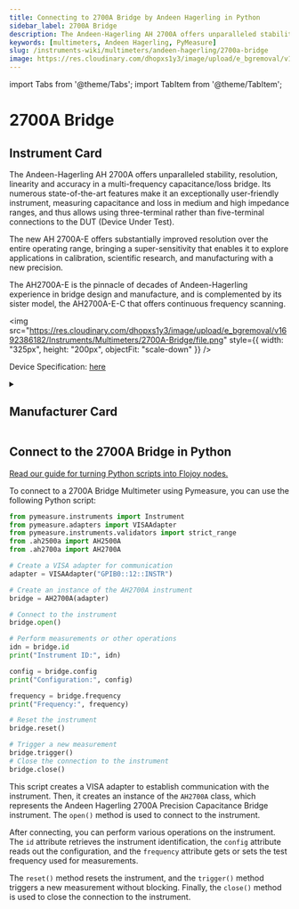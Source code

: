 ```yaml
---
title: Connecting to 2700A Bridge by Andeen Hagerling in Python
sidebar_label: 2700A Bridge
description: The Andeen-Hagerling AH 2700A offers unparalleled stability, resolution, linearity and accuracy in a multi-frequency capacitance/loss bridge. Its numerous state-of-the-art features make it an exceptionally user-friendly instrument, measuring capacitance and loss in medium and high impedance ranges, and thus allows using three-terminal rather than five-terminal connections to the DUT (Device Under Test).The new AH 2700A-E offers substantially improved resolution over the entire operating range, bringing a super-sensitivity that enables it to explore applications in calibration, scientific research, and manufacturing with a new precision.The AH2700A-E is the pinnacle of decades of Andeen-Hagerling experience in bridge design and manufacture, and is complemented by its sister model, the AH2700A-E-C that offers continuous frequency scanning.
keywords: [multimeters, Andeen Hagerling, PyMeasure]
slug: /instruments-wiki/multimeters/andeen-hagerling/2700a-bridge
image: https://res.cloudinary.com/dhopxs1y3/image/upload/e_bgremoval/v1692386182/Instruments/Multimeters/2700A-Bridge/file.png
---
```


import Tabs from '@theme/Tabs';
import TabItem from '@theme/TabItem';

# 2700A Bridge

## Instrument Card

<div className="flex">

<div>

The Andeen-Hagerling AH 2700A offers unparalleled stability, resolution, linearity and accuracy in a multi-frequency capacitance/loss bridge. Its numerous state-of-the-art features make it an exceptionally user-friendly instrument, measuring capacitance and loss in medium and high impedance ranges, and thus allows using three-terminal rather than five-terminal connections to the DUT (Device Under Test).

The new AH 2700A-E offers substantially improved resolution over the entire operating range, bringing a super-sensitivity that enables it to explore applications in calibration, scientific research, and manufacturing with a new precision.

The AH2700A-E is the pinnacle of decades of Andeen-Hagerling experience in bridge design and manufacture, and is complemented by its sister model, the AH2700A-E-C that offers continuous frequency scanning.

</div>

<img src="https://res.cloudinary.com/dhopxs1y3/image/upload/e_bgremoval/v1692386182/Instruments/Multimeters/2700A-Bridge/file.png" style={{ width: "325px", height: "200px", objectFit: "scale-down" }} />

</div>

<div className="flex text-center">

<p>Device Specification: <a target="\_blank" href="http://www.andeen-hagerling.com/ah2700a.pdf">here</a></p>

</div>

<details style={{ marginTop: "15px"}}>
<summary><h2>Manufacturer Card</h2></summary>

<img src="https://res.cloudinary.com/dhopxs1y3/image/upload/v1692806198/Instruments/Vendor%20Logos/Andeen_Hagerling.png" style={{ width: "100%", height: "170px",objectFit: "scale-down" }} />

**Andeen**-**Hagerling**, Inc. - manufacturers of the world's most accurate capacitance bridges and standards.

<ul>
  <li>Headquarters: US</li>
  <li>Yearly Revenue (millions, USD): 1.0</li>
  <li>Vendor Website: <a href="https://www.andeen-hagerling.com/">here</a></li>
</ul>
</details>

## Connect to the 2700A Bridge in Python

[Read our guide for turning Python scripts into Flojoy nodes.](https://docs.flojoy.ai/custom-nodes/creating-custom-node/)
<Tabs>
<TabItem value="PyMeasure" label="PyMeasure">

To connect to a 2700A Bridge Multimeter using Pymeasure, you can use the following Python script:

```python
from pymeasure.instruments import Instrument
from pymeasure.adapters import VISAAdapter
from pymeasure.instruments.validators import strict_range
from .ah2500a import AH2500A
from .ah2700a import AH2700A

# Create a VISA adapter for communication
adapter = VISAAdapter("GPIB0::12::INSTR")

# Create an instance of the AH2700A instrument
bridge = AH2700A(adapter)

# Connect to the instrument
bridge.open()

# Perform measurements or other operations
idn = bridge.id
print("Instrument ID:", idn)

config = bridge.config
print("Configuration:", config)

frequency = bridge.frequency
print("Frequency:", frequency)

# Reset the instrument
bridge.reset()

# Trigger a new measurement
bridge.trigger()
# Close the connection to the instrument
bridge.close()
```

This script creates a VISA adapter to establish communication with the instrument. Then, it creates an instance of the `AH2700A` class, which represents the Andeen Hagerling 2700A Precision Capacitance Bridge instrument. The `open()` method is used to connect to the instrument.

After connecting, you can perform various operations on the instrument. The `id` attribute retrieves the instrument identification, the `config` attribute reads out the configuration, and the `frequency` attribute gets or sets the test frequency used for measurements.

The `reset()` method resets the instrument, and the `trigger()` method triggers a new measurement without blocking. Finally, the `close()` method is used to close the connection to the instrument.

</TabItem>
</Tabs>